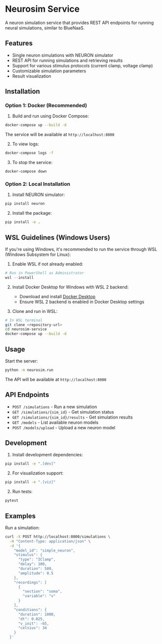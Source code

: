 # Neurosim Service

A neuron simulation service that provides REST API endpoints for running neural simulations, similar to BlueNaaS.

## Features

- Single neuron simulations with NEURON simulator
- REST API for running simulations and retrieving results
- Support for various stimulus protocols (current clamp, voltage clamp)
- Customizable simulation parameters
- Result visualization

## Installation

### Option 1: Docker (Recommended)

1. Build and run using Docker Compose:
```bash
docker-compose up --build -d
```

The service will be available at `http://localhost:8000`

2. To view logs:
```bash
docker-compose logs -f
```

3. To stop the service:
```bash
docker-compose down
```

### Option 2: Local Installation

1. Install NEURON simulator:
```bash
pip install neuron
```

2. Install the package:
```bash
pip install -e .
```

## WSL Guidelines (Windows Users)

If you're using Windows, it's recommended to run the service through WSL (Windows Subsystem for Linux):

1. Enable WSL if not already enabled:
```powershell
# Run in PowerShell as Administrator
wsl --install
```

2. Install Docker Desktop for Windows with WSL 2 backend:
   - Download and install [Docker Desktop](https://www.docker.com/products/docker-desktop/)
   - Ensure WSL 2 backend is enabled in Docker Desktop settings

3. Clone and run in WSL:
```bash
# In WSL terminal
git clone <repository-url>
cd neurosim-service
docker-compose up --build -d
```

## Usage

Start the server:
```bash
python -m neurosim.run
```

The API will be available at `http://localhost:8000`

## API Endpoints

- `POST /simulations` - Run a new simulation
- `GET /simulations/{sim_id}` - Get simulation status
- `GET /simulations/{sim_id}/results` - Get simulation results
- `GET /models` - List available neuron models
- `POST /models/upload` - Upload a new neuron model

## Development

1. Install development dependencies:
```bash
pip install -e ".[dev]"
```

2. For visualization support:
```bash
pip install -e ".[viz]"
```

2. Run tests:
```bash
pytest
```

## Examples

Run a simulation:
```bash
curl -X POST http://localhost:8000/simulations \
  -H "Content-Type: application/json" \
  -d '{
    "model_id": "simple_neuron",
    "stimulus": {
      "type": "IClamp",
      "delay": 100,
      "duration": 500,
      "amplitude": 0.5
    },
    "recordings": [
      {
        "section": "soma",
        "variable": "v"
      }
    ],
    "conditions": {
      "duration": 1000,
      "dt": 0.025,
      "v_init": -65,
      "celsius": 34
    }
  }'
```
